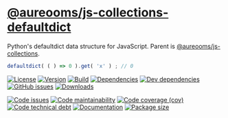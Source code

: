 [@aureooms/js-collections-defaultdict](https://aureooms.github.io/js-collections-defaultdict)
==

Python's defaultdict data structure for JavaScript. Parent is
[@aureooms/js-collections](https://github.com/aureooms/js-collections).

```js
defaultdict( ( ) => 0 ).get( 'x' ) ; // 0
```

[![License](https://img.shields.io/github/license/aureooms/js-collections-defaultdict.svg)](https://raw.githubusercontent.com/aureooms/js-collections-defaultdict/master/LICENSE)
[![Version](https://img.shields.io/npm/v/@aureooms/js-collections-defaultdict.svg)](https://www.npmjs.org/package/@aureooms/js-collections-defaultdict)
[![Build](https://img.shields.io/travis/aureooms/js-collections-defaultdict/master.svg)](https://travis-ci.org/aureooms/js-collections-defaultdict/branches)
[![Dependencies](https://img.shields.io/david/aureooms/js-collections-defaultdict.svg)](https://david-dm.org/aureooms/js-collections-defaultdict)
[![Dev dependencies](https://img.shields.io/david/dev/aureooms/js-collections-defaultdict.svg)](https://david-dm.org/aureooms/js-collections-defaultdict?type=dev)
[![GitHub issues](https://img.shields.io/github/issues/aureooms/js-collections-defaultdict.svg)](https://github.com/aureooms/js-collections-defaultdict/issues)
[![Downloads](https://img.shields.io/npm/dm/@aureooms/js-collections-defaultdict.svg)](https://www.npmjs.org/package/@aureooms/js-collections-defaultdict)

[![Code issues](https://img.shields.io/codeclimate/issues/aureooms/js-collections-defaultdict.svg)](https://codeclimate.com/github/aureooms/js-collections-defaultdict/issues)
[![Code maintainability](https://img.shields.io/codeclimate/maintainability/aureooms/js-collections-defaultdict.svg)](https://codeclimate.com/github/aureooms/js-collections-defaultdict/trends/churn)
[![Code coverage (cov)](https://img.shields.io/codecov/c/gh/aureooms/js-collections-defaultdict/master.svg)](https://codecov.io/gh/aureooms/js-collections-defaultdict)
[![Code technical debt](https://img.shields.io/codeclimate/tech-debt/aureooms/js-collections-defaultdict.svg)](https://codeclimate.com/github/aureooms/js-collections-defaultdict/trends/technical_debt)
[![Documentation](https://aureooms.github.io/js-collections-defaultdict//badge.svg)](https://aureooms.github.io/js-collections-defaultdict//source.html)
[![Package size](https://img.shields.io/bundlephobia/minzip/@aureooms/js-collections-defaultdict)](https://bundlephobia.com/result?p=@aureooms/js-collections-defaultdict)
